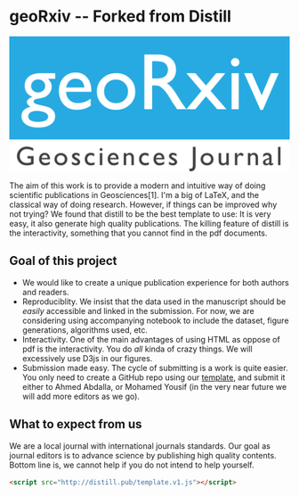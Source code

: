 # geoRxiv -- Forked from Distill

![geoRxiv logo](geoRxiv_logo.png)

The aim of this work is to provide a modern and intuitive way of doing scientific publications in Geosciences[1]. I'm a big of LaTeX, and the classical way of doing research. However, if things can be improved why not trying? We found that distill to be the best template to use: It is very easy, it also generate high quality publications. The killing feature of distill is the interactivity, something that you cannot find in the pdf documents. 

## Goal of this project
- We would like to create a unique publication experience for both authors and readers.
- Reproduciblity. We insist that the data used in the manuscript should be _easily_ accessible and linked in the submission. For now, we are considering using accompanying notebook to include the dataset, figure generations, algorithms used, etc.
- Interactivity. One of the main advantages of using HTML as oppose of pdf is the interactivity. You do _all_ kinda of crazy things. We will excessively use D3js in our figures.
- Submission made easy. The cycle of submitting is a work is quite easier. You only need to create a GitHub repo using our [template](https://distill.pub/guide), and submit it either to Ahmed Abdalla, or Mohamed Yousif (in the very near future we will add more editors as we go).

## What to expect from us
We are a local journal with international journals standards. Our goal as journal editors is to advance science by publishing high quality contents. Bottom line is, we cannot help if you do not intend to help yourself.


```html
<script src="http://distill.pub/template.v1.js"></script>
```
